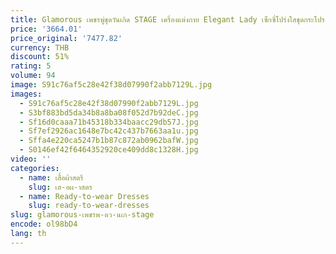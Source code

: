 ```yaml
---
title: Glamorous เพชรพู่ชุดวันเกิด STAGE เครื่องแต่งกาย Elegant Lady เซ็กซี่โปร่งใสชุดกระโปรงเต้นรํา Vestito
price: '3664.01'
price_original: '7477.82'
currency: THB
discount: 51%
rating: 5
volume: 94
image: S91c76af5c28e42f38d07990f2abb7129L.jpg
images:
  - S91c76af5c28e42f38d07990f2abb7129L.jpg
  - S3bf883bd5da34b8a8ba08f052d7b92deC.jpg
  - Sf16d0caaa71b45318b334baacc29db57J.jpg
  - Sf7ef2926ac1648e7bc42c437b7663aa1u.jpg
  - Sffa4e220ca5247b1b87c872ab0962bafW.jpg
  - S0146ef42f6464352920ce409dd8c1328H.jpg
video: ''
categories:
  - name: เสื้อผ้าสตรี
    slug: เส-อผ-าสตร
  - name: Ready-to-wear Dresses
    slug: ready-to-wear-dresses
slug: glamorous-เพชรพ-ดว-นเก-stage
encode: ol98bD4
lang: th
---
```

  